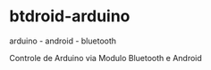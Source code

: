 # btdroid-arduino
arduino - android - bluetooth 

Controle de Arduino via Modulo Bluetooth e Android
